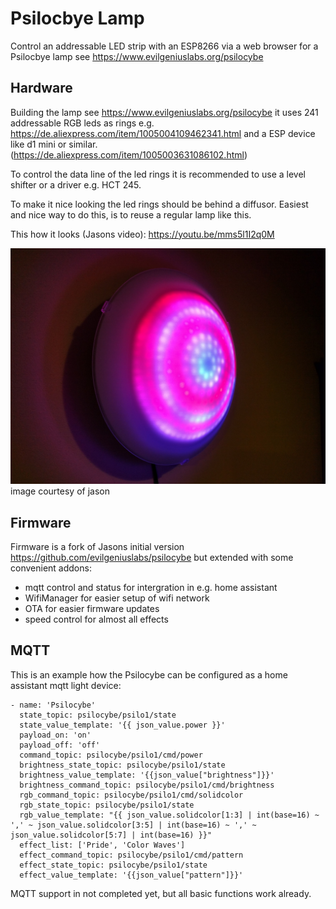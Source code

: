 Psilocbye Lamp
=========

Control an addressable LED strip with an ESP8266 via a web browser for a Psilocbye lamp see https://www.evilgeniuslabs.org/psilocybe

Hardware
--------

Building the lamp see https://www.evilgeniuslabs.org/psilocybe it uses 241 addressable RGB leds as rings e.g. https://de.aliexpress.com/item/1005004109462341.html and a ESP device like d1 mini or similar. (https://de.aliexpress.com/item/1005003631086102.html)

To control the data line of the led rings it is recommended to use a level shifter or a driver e.g. HCT 245.

To make it nice looking the led rings should be behind a diffusor. Easiest and nice way to do this, is to reuse a regular lamp like this.

This how it looks (Jasons video): https://youtu.be/mms5l1I2q0M

<img src="./psilo.jpg"> image courtesy of jason

Firmware
--------
Firmware is a fork of Jasons initial version https://github.com/evilgeniuslabs/psilocybe but extended with some convenient addons:

- mqtt control and status for intergration in e.g. home assistant
- WifiManager for easier setup of wifi network
- OTA for easier firmware updates
- speed control for almost all effects

MQTT 
------------
This is an example how the Psilocybe can be configured as a home assistant mqtt light device:
````
- name: 'Psilocybe'
  state_topic: psilocybe/psilo1/state
  state_value_template: '{{ json_value.power }}'
  payload_on: 'on'
  payload_off: 'off'
  command_topic: psilocybe/psilo1/cmd/power
  brightness_state_topic: psilocybe/psilo1/state
  brightness_value_template: '{{json_value["brightness"]}}'
  brightness_command_topic: psilocybe/psilo1/cmd/brightness
  rgb_command_topic: psilocybe/psilo1/cmd/solidcolor
  rgb_state_topic: psilocybe/psilo1/state
  rgb_value_template: "{{ json_value.solidcolor[1:3] | int(base=16) ~ ',' ~ json_value.solidcolor[3:5] | int(base=16) ~ ',' ~ json_value.solidcolor[5:7] | int(base=16) }}"
  effect_list: ['Pride', 'Color Waves']
  effect_command_topic: psilocybe/psilo1/cmd/pattern
  effect_state_topic: psilocybe/psilo1/state
  effect_value_template: '{{json_value["pattern"]}}'

````
MQTT support in not completed yet, but all basic functions work already.